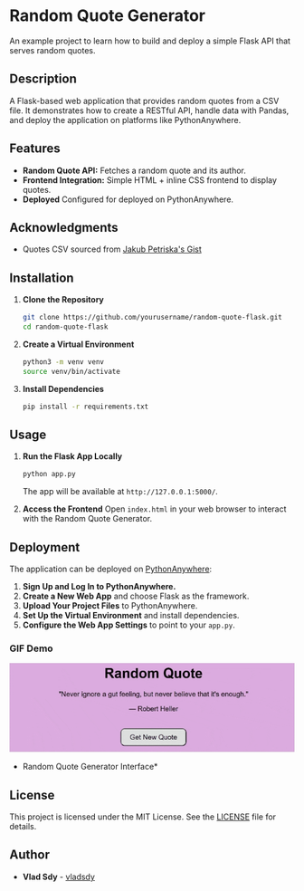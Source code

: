 # Random Quote Generator

An example project to learn how to build and deploy a simple Flask API that serves random quotes.

## Description

A Flask-based web application that provides random quotes from a CSV file. It demonstrates how to create a RESTful API, handle data with Pandas, and deploy the application on platforms like PythonAnywhere.

## Features

- **Random Quote API:** Fetches a random quote and its author.
- **Frontend Integration:** Simple HTML + inline CSS frontend to display quotes.
- **Deployed** Configured for deployed on PythonAnywhere.

## Acknowledgments

- Quotes CSV sourced from [Jakub Petriska's Gist](https://gist.github.com/JakubPetriska/060958fd744ca34f099e947cd080b540)

## Installation

1. **Clone the Repository**
   ```bash
   git clone https://github.com/yourusername/random-quote-flask.git
   cd random-quote-flask
   ```

2. **Create a Virtual Environment**
   ```bash
   python3 -m venv venv
   source venv/bin/activate
   ```

3. **Install Dependencies**
   ```bash
   pip install -r requirements.txt
   ```

## Usage

1. **Run the Flask App Locally**
   ```bash
   python app.py
   ```
   The app will be available at `http://127.0.0.1:5000/`.

2. **Access the Frontend**
   Open `index.html` in your web browser to interact with the Random Quote Generator.

## Deployment

The application can be deployed on [PythonAnywhere](https://www.pythonanywhere.com/):

1. **Sign Up and Log In to PythonAnywhere.**
2. **Create a New Web App** and choose Flask as the framework.
3. **Upload Your Project Files** to PythonAnywhere.
4. **Set Up the Virtual Environment** and install dependencies.
5. **Configure the Web App Settings** to point to your `app.py`.


### GIF Demo

![til](assets/demo.gif)
* Random Quote Generator Interface*

## License

This project is licensed under the MIT License. See the [LICENSE](LICENSE) file for details.

## Author

- **Vlad Sdy** - [vladsdy](https://github.com/vladsdy)

